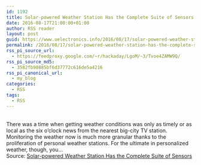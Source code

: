 ```yaml
---
id: 1192
title: Solar-powered Weather Station Has the Complete Suite of Sensors
date: 2016-08-17T21:00:00+01:00
author: RSS reader
layout: post
guid: https://www.uelectronics.info/2016/08/17/solar-powered-weather-station-has-the-complete-suite-of-sensors/
permalink: /2016/08/17/solar-powered-weather-station-has-the-complete-suite-of-sensors/
rss_pi_source_url:
  - https://feedproxy.google.com/~r/hackaday/LgoM/~3/Tvoe4ZAMW9Q/
rss_pi_source_md5:
  - 3582fb90885bf6d37772c616de5a4216
rss_pi_canonical_url:
  - my_blog
categories:
  - RSS
tags:
  - RSS
---
```

&#013;  
There was a time when getting weather conditions was only as timely or as local as the six o’clock news from the nearest big-city TV station. Monitoring the weather now is much more granular thanks to the proliferation of personal weather stations. For the ultimate in personalized weather, though, you…&#013;  
Source: <a href="https://feedproxy.google.com/~r/hackaday/LgoM/~3/Tvoe4ZAMW9Q/" target="_blank">Solar-powered Weather Station Has the Complete Suite of Sensors</a>